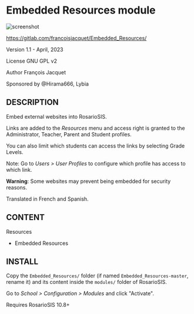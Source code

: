 Embedded Resources module
=========================

![screenshot](https://gitlab.com/francoisjacquet/Embedded_Resources/raw/master/screenshot.png?inline=false)

https://gitlab.com/francoisjacquet/Embedded_Resources/

Version 1.1 - April, 2023

License GNU GPL v2

Author François Jacquet

Sponsored by @Hirama666, Lybia

DESCRIPTION
-----------
Embed external websites into RosarioSIS.

Links are added to the _Resources_ menu and access right is granted to the Administrator, Teacher, Parent and Student profiles.

You can also limit which students can access the links by selecting Grade Levels.

Note: Go to _Users > User Profiles_ to configure which profile has access to which link.

**Warning**: Some websites may prevent being embedded for security reasons.

Translated in French and Spanish.

CONTENT
-------
Resources
- Embedded Resources

INSTALL
-------
Copy the `Embedded_Resources/` folder (if named `Embedded_Resources-master`, rename it) and its content inside the `modules/` folder of RosarioSIS.

Go to _School > Configuration > Modules_ and click "Activate".

Requires RosarioSIS 10.8+
